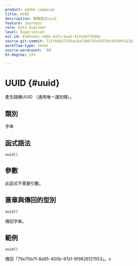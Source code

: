```yaml
---
product: adobe campaign
title: UUID
description: 瞭解函式uuid
feature: Journeys
role: Data Engineer
level: Experienced
exl-id: 8105ea5c-c06b-4afa-baa5-41feddff8d0a
source-git-commit: 712f66b2715bac0af206755e59728c95499fa110
workflow-type: tm+mt
source-wordcount: '39'
ht-degree: 15%

---
```


# UUID {#uuid}

產生隨機UUID （通用唯一識別碼）。

## 類別

字串

## 函式語法

`uuid()`

## 參數

此函式不需要引數。

## 簽章與傳回的型別

`uuid()`

傳回字串。

## 範例

`uuid()`

傳回「79e70b7f-8a85-400b-97a1-9f9826121553」。s
